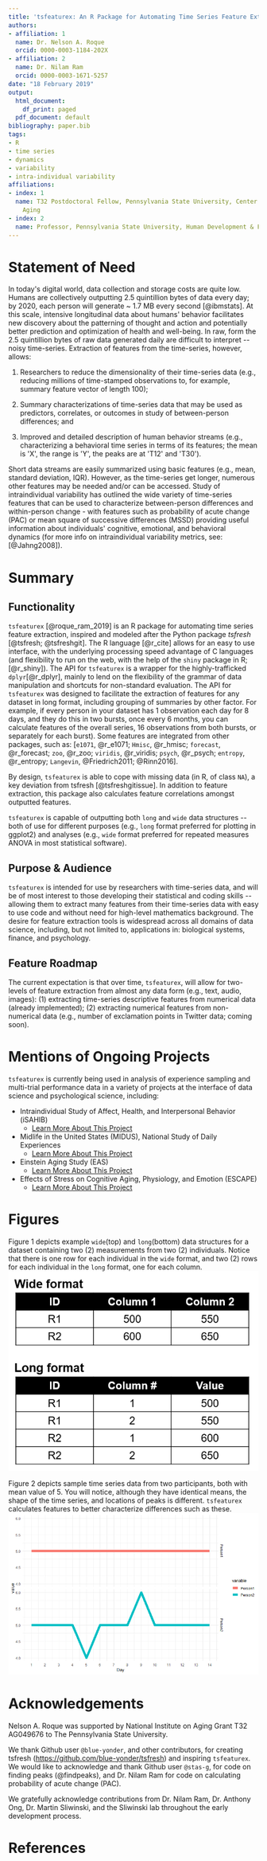```yaml
---
title: 'tsfeaturex: An R Package for Automating Time Series Feature Extraction'
authors:
- affiliation: 1
  name: Dr. Nelson A. Roque
  orcid: 0000-0003-1184-202X
- affiliation: 2
  name: Dr. Nilam Ram
  orcid: 0000-0003-1671-5257
date: "18 February 2019"
output:
  html_document:
    df_print: paged
  pdf_document: default
bibliography: paper.bib
tags:
- R
- time series
- dynamics
- variability
- intra-individual variability
affiliations:
- index: 1
  name: T32 Postdoctoral Fellow, Pennsylvania State University, Center for Healthy
    Aging
- index: 2
  name: Professor, Pennsylvania State University, Human Development & Family Studies
---
```


# Statement of Need

In today's digital world, data collection and storage costs are quite low. Humans are collectively outputting 2.5 quintillion bytes of data every day; by 2020, each person will generate ~ 1.7 MB every second [@ibmstats].  At this scale, intensive longitudinal data about humans' behavior facilitates new discovery about the patterning of thought and action and potentially better prediction and optimization of health and well-being.  In raw, form the 2.5 quintillion bytes of raw data generated daily are difficult to interpret -- noisy time-series. Extraction of features from the time-series, however, allows:

1. Researchers to reduce the dimensionality of their time-series data (e.g., reducing millions of time-stamped observations to, for example, summary feature vector of length 100); 

2. Summary characterizations of time-series data that may be used as predictors, correlates, or outcomes in study of between-person differences; and 

3. Improved and detailed description of human behavior streams (e.g., characterizing a behavioral time series in terms of its features; the mean is 'X', the range is 'Y', the peaks are at 'T12' and 'T30').

Short data streams are easily summarized using basic features (e.g., mean, standard deviation, IQR). However, as the time-series get longer, numerous other features may be needed and/or can be accessed. Study of intraindividual variability has outlined the wide variety of time-series features that can be used to characterize between-person differences and within-person change - with features such as probability of acute change (PAC) or mean square of successive differences (MSSD) providing useful information about individuals' cognitive, emotional, and behavioral dynamics (for more info on intraindividual variability metrics, see: [@Jahng2008]).

# Summary

## Functionality
`tsfeaturex` [@roque_ram_2019] is an R package for automating time series feature extraction, inspired and modeled after the Python package *tsfresh* [@tsfresh; @tsfreshgit].  The R language [@r_cite] allows for an easy to use interface, with the underlying processing speed advantage of C languages (and flexibility to run on the web, with the help of the `shiny` package in R; [@r_shiny]).  The API for `tsfeaturex` is a wrapper for the highly-trafficked `dplyr`[@r_dplyr], mainly to lend on the flexibility of the grammar of data manipulation and shortcuts for non-standard evaluation. The API for `tsfeaturex` was designed to facilitate the extraction of features for any dataset in long format, including grouping of summaries by other factor. For example, if every person in your dataset has 1 observation each day for 8 days, and they do this in two bursts, once every 6 months, you can calculate features of the overall series, 16 observations from both bursts, or separately for each burst). Some features are integrated from other packages, such as: [`e1071`, @r_e1071; `Hmisc`, @r_hmisc; `forecast`, @r_forecast; `zoo`, @r_zoo; `viridis`, @r_viridis; `psych`, @r_psych; `entropy`, @r_entropy; `Langevin`, @Friedrich2011; @Rinn2016].

By design, `tsfeaturex` is able to cope with missing data (in R, of class `NA`), a key deviation from tsfresh [@tsfreshgitissue].  In addition to feature extraction, this package also calculates feature correlations amongst outputted features.

`tsfeaturex` is capable of outputting both `long` and `wide` data structures -- both of use for different purposes (e.g., `long` format preferred for plotting in ggplot2) and analyses (e.g., `wide` format preferred for repeated measures ANOVA in most statistical software).

## Purpose & Audience
`tsfeaturex` is intended for use by researchers with time-series data, and will be of most interest to those developing their statistical and coding skills -- allowing them to extract many features from their time-series data with easy to use code and without need for high-level mathematics background.  The desire for feature extraction tools is widespread across all domains of data science, including, but not limited to, applications in: biological systems, finance, and psychology.

## Feature Roadmap
The current expectation is that over time, `tsfeaturex`, will allow for two-levels of feature extraction from almost any data form (e.g., text, audio, images): (1) extracting time-series descriptive features from numerical data (already implemented); (2) extracting numerical features from non-numerical data (e.g., number of exclamation points in Twitter data; coming soon).

# Mentions of Ongoing Projects
`tsfeaturex` is currently being used in analysis of experience sampling and multi-trial performance data in a variety of projects at the interface of data science and psychological science, including:

  * Intraindividual Study of Affect, Health, and Interpersonal Behavior (iSAHIB)
    * [Learn More About This Project](https://quantdev.ssri.psu.edu/projects/isahib-intraindividual-study-affect-health-and-interpersonal-behavior)
  * Midlife in the United States (MIDUS), National Study of Daily Experiences
    * [Learn More About This Project](http://midus.wisc.edu/midus2/project2)
  * Einstein Aging Study (EAS)
    * [Learn More About This Project](https://sliwinskilab.weebly.com/research-projects.html)
  * Effects of Stress on Cognitive Aging, Physiology, and Emotion (ESCAPE)
    * [Learn More About This Project](https://sliwinskilab.weebly.com/research-projects.html)

# Figures
Figure 1 depicts example `wide`(top) and `long`(bottom) data structures for a dataset containing two (2) measurements from two (2) individuals.  Notice that there is one row for each individual in the `wide` format, and two (2) rows for each individual in the `long` format, one for each column. ![Figure 1. Flexible data structure output -- request `long` or `wide` format](datashape.PNG "Figure 1. Flexible data structure output -- request `long` or `wide` format")

Figure 2 depicts sample time series data from two participants, both with mean value of 5. You will notice, although they have identical means, the shape of the time series, and locations of peaks is different. `tsfeaturex` calculates features to better characterize differences such as these. ![Figure 2. The mean doesn't tell the whole story](figure.png "Figure 2. The mean does not fully describe the time-series.")

# Acknowledgements
Nelson A. Roque was supported by National Institute on Aging Grant T32 AG049676 to The Pennsylvania State University.

We thank Github user `@blue-yonder`, and other contributors, for creating tsfresh (https://github.com/blue-yonder/tsfresh) and inspiring `tsfeaturex`. We would like to acknowledge and thank Github user `@stas-g`, for code on finding peaks (@findpeaks), and Dr. Nilam Ram for code on calculating probability of acute change (PAC).

We gratefully acknowledge contributions from Dr. Nilam Ram, Dr. Anthony Ong, Dr. Martin Sliwinski, and the Sliwinski lab throughout the early development process. 

# References
